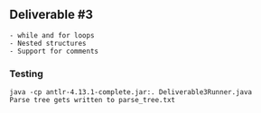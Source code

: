 ## Deliverable #3
    - while and for loops
    - Nested structures
    - Support for comments

### Testing
    java -cp antlr-4.13.1-complete.jar:. Deliverable3Runner.java
    Parse tree gets written to parse_tree.txt
